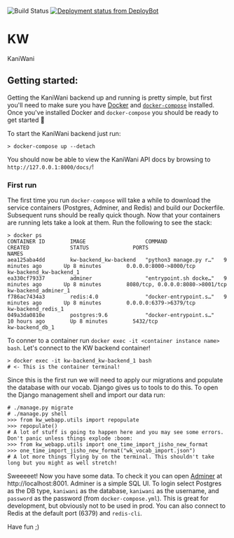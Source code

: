 ![Build Status](https://travis-ci.org/Kaniwani/KW-Backend.svg)
[![Deployment status from DeployBot](https://kaniwani.deploybot.com/badge/66802254069768/57929.svg)](http://deploybot.com)

# KW
KaniWani

## Getting started:

Getting the KaniWani backend up and running is pretty simple, but first you'll need to make sure you have [Docker]() and [`docker-compose`]() installed. Once you've installed Docker and `docker-compose` you should be ready to get started :tada:

To start the KaniWani backend just run:

```
> docker-compose up --detach
```

You should now be able to view the KaniWani API docs by browsing to `http://127.0.0.1:8000/docs/`! 

### First run

The first time you run `docker-compose` will take a while to download the service containers (Postgres, Adminer, and Redis) and build our Dockerfile. Subsequent runs should be really quick though. Now that your containers are running lets take a look at them. Run the following to see the stack: 

```
> docker ps
CONTAINER ID        IMAGE                   COMMAND                  CREATED             STATUS              PORTS                              NAMES
aea125aba4dd        kw-backend_kw-backend   "python3 manage.py r…"   9 minutes ago       Up 8 minutes        0.0.0.0:8000->8000/tcp             kw-backend_kw-backend_1
ea330cf79337        adminer                 "entrypoint.sh docke…"   9 minutes ago       Up 8 minutes        8080/tcp, 0.0.0.0:8080->8001/tcp   kw-backend_adminer_1
f786ac7434a3        redis:4.0               "docker-entrypoint.s…"   9 minutes ago       Up 8 minutes        0.0.0.0:6379->6379/tcp             kw-backend_redis_1
049a3da0810e        postgres:9.6            "docker-entrypoint.s…"   10 hours ago        Up 8 minutes        5432/tcp                           kw-backend_db_1
```

To conner to a container run `docker exec -it <container instance name> bash`. Let's connect to the KW backend container!

```
> docker exec -it kw-backend_kw-backend_1 bash
# <- This is the container terminal! 
```

Since this is the first run we will need to apply our migrations and populate the database with our vocab. Django gives us to tools to do this. To open the Django management shell and import our data run:

```
# ./manage.py migrate
# ./manage.py shell
>>> from kw_webapp.utils import repopulate
>>> repopulate()
# A lot of stuff is going to happen here and you may see some errors. Don't panic unless things explode :boom:
>>> from kw_webapp.utils import one_time_import_jisho_new_format
>>> one_time_import_jisho_new_format("wk_vocab_import.json")
# A lot more things flying by on the terminal. This shouldn't take long but you might as well stretch!
```

Sweeeeet! Now you have some data. To check it you can open [Adminer](https://www.adminer.org/) at http://localhost:8001. Adminer is a simple SQL UI. To login select Postgres as the DB type, `kaniwani` as the database, `kaniwani` as the username, and `password` as the password (from `docker-compose.yml`). This is great for development, but obviously not to be used in prod. You can also connect to Redis at the default port (6379) and `redis-cli`.

Have fun ;) 
